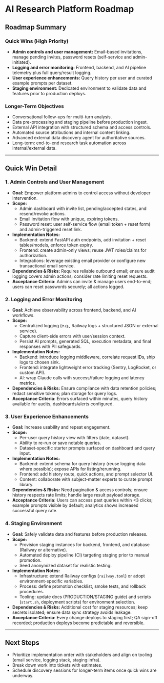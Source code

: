 # AI Research Platform Roadmap

## Roadmap Summary

### Quick Wins (High Priority)
- **Admin controls and user management:** Email-based invitations, manage pending invites, password resets (self-service and admin-initiated).
- **Logging and error monitoring:** Frontend, backend, and AI pipeline telemetry plus full query/result logging.
- **User experience enhancements:** Query history per user and curated example prompts per dataset.
- **Staging environment:** Dedicated environment to validate data and features prior to production deploys.

### Longer-Term Objectives
- Conversational follow-ups for multi-turn analysis.
- Data pre-processing and staging pipeline before production ingest.
- External API integration with structured schema and access controls.
- Automated source attributions and internal content linking.
- Advanced external data discovery agent for authoritative sources.
- Long-term: end-to-end research task automation across internal/external data.

---

## Quick Win Detail

### 1. Admin Controls and User Management
- **Goal:** Empower platform admins to control access without developer intervention.
- **Scope:**
  - Admin dashboard with invite list, pending/accepted states, and resend/revoke actions.
  - Email invitation flow with unique, expiring tokens.
  - Password reset: user self-service flow (email token + reset form) and admin-triggered reset link.
- **Implementation Notes:**
  - Backend: extend FastAPI auth endpoints, add invitation + reset tables/models, enforce token expiry.
  - Frontend: create admin-only views; reuse JWT roles/claims for authorization.
  - Integrations: leverage existing email provider or configure new transactional email service.
- **Dependencies & Risks:** Requires reliable outbound email; ensure audit logging covers admin actions; consider rate limiting reset requests.
- **Acceptance Criteria:** Admins can invite & manage users end-to-end; users can reset passwords securely; all actions logged.

### 2. Logging and Error Monitoring
- **Goal:** Achieve observability across frontend, backend, and AI workflows.
- **Scope:**
  - Centralized logging (e.g., Railway logs + structured JSON or external service).
  - Capture client-side errors with user/session context.
  - Persist AI prompts, generated SQL, execution metadata, and final responses with PII safeguards.
- **Implementation Notes:**
  - Backend: introduce logging middleware, correlate request IDs, ship logs to chosen sink.
  - Frontend: integrate lightweight error tracking (Sentry, LogRocket, or custom API).
  - AI: wrap Claude calls with success/failure logging and latency metrics.
- **Dependencies & Risks:** Ensure compliance with data retention policies; redact sensitive tokens; plan storage for query logs.
- **Acceptance Criteria:** Errors surfaced within minutes, query history available for audits, dashboards/alerts configured.

### 3. User Experience Enhancements
- **Goal:** Increase usability and repeat engagement.
- **Scope:**
  - Per-user query history view with filters (date, dataset).
  - Ability to re-run or save notable queries.
  - Dataset-specific starter prompts surfaced on dashboard and query input.
- **Implementation Notes:**
  - Backend: extend schema for query history (reuse logging data where possible); expose APIs for listing/rerunning.
  - Frontend: add history route, quick actions, and prompt selector UI.
  - Content: collaborate with subject-matter experts to curate prompt library.
- **Dependencies & Risks:** Need pagination & access controls; ensure history respects rate limits; handle large result payload storage.
- **Acceptance Criteria:** Users can access past queries within <3 clicks; example prompts visible by default; analytics shows increased successful query rate.

### 4. Staging Environment
- **Goal:** Safely validate data and features before production releases.
- **Scope:**
  - Provision staging instances for backend, frontend, and database (Railway or alternative).
  - Automated deploy pipeline (CI) targeting staging prior to manual promotion.
  - Seed anonymized dataset for realistic testing.
- **Implementation Notes:**
  - Infrastructure: extend Railway configs (`railway.toml`) or adopt environment-specific variables.
  - Process: define promotion checklist, smoke tests, and rollback procedures.
  - Tooling: update docs (PRODUCTION/STAGING guide) and scripts (`start.sh`, deployment scripts) for environment selection.
- **Dependencies & Risks:** Additional cost for staging resources; keep secrets isolated; ensure data sync strategy avoids leakage.
- **Acceptance Criteria:** Every change deploys to staging first; QA sign-off recorded; production deploys become predictable and reversible.

---

## Next Steps
- Prioritize implementation order with stakeholders and align on tooling (email service, logging stack, staging infra).
- Break down work into tickets with estimates.
- Schedule discovery sessions for longer-term items once quick wins are underway.
